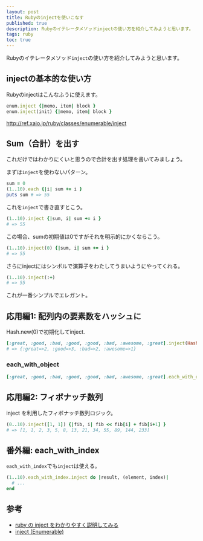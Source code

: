 ```yaml
---
layout: post
title: Rubyのinjectを使いこなす
published: true
description: Rubyのイテレータメソッドinjectの使い方を紹介してみようと思います。
tags: ruby
toc: true
---
```


Rubyのイテレータメソッド`inject`の使い方を紹介してみようと思います。

## injectの基本的な使い方

Rubyのinjectはこんなふうに使えます。

```rb
enum.inject {|memo, item| block }
enum.inject(init) {|memo, item| block }
```

<http://ref.xaio.jp/ruby/classes/enumerable/inject>

## Sum（合計）を出す

これだけではわかりにくいと思うので合計を出す処理を書いてみましょう。

まずは`inject`を使わないパターン。

```rb
sum = 0
(1..10).each {|i| sum += i }
puts sum # => 55
```

これを`inject`で書き直すとこう。

```rb
(1..10).inject {|sum, i| sum += i }
# => 55
```

この場合、sumの初期値は0ですがそれを明示的にかくならこう。

```rb
(1..10).inject(0) {|sum, i| sum += i }
# => 55
```

さらにinjectにはシンボルで演算子をわたしてうまいようにやってくれる。

```rb
(1..10).inject(:+)
# => 55
```

これが一番シンプルでエレガント。

## 応用編1: 配列内の要素数をハッシュに

Hash.new(0)で初期化してinject.

```rb
[:great, :good, :bad, :good, :good, :bad, :awesome, :great].inject(Hash.new(0)) {|hash, key| hash[key] += 1; hash}
# => {:great=>2, :good=>3, :bad=>2, :awesome=>1}
```

### each_with_object

```rb
[:great, :good, :bad, :good, :good, :bad, :awesome, :great].each_with_object(Hash.new(0)) {|key, hash| hash[key] += 1}
```

## 応用編2: フィボナッチ数列

inject を利用したフィボナッチ数列ロジック。

```rb
(0..10).inject([1, 1]) {|fib, i| fib << fib[i] + fib[i+1] }
# => [1, 1, 2, 3, 5, 8, 13, 21, 34, 55, 89, 144, 233]
```

## 番外編: each_with_index

`each_with_index`でも`inject`は使える。

```rb
(1..10).each_with_index.inject do |result, (element, index)|
  # ...
end
```

## 参考
* [ruby の inject をわかりやすく説明してみる](http://kenkiti.hatenadiary.jp/entry/20090114/ruby_inject)
* [inject (Enumerable)](http://ref.xaio.jp/ruby/classes/enumerable/inject)
